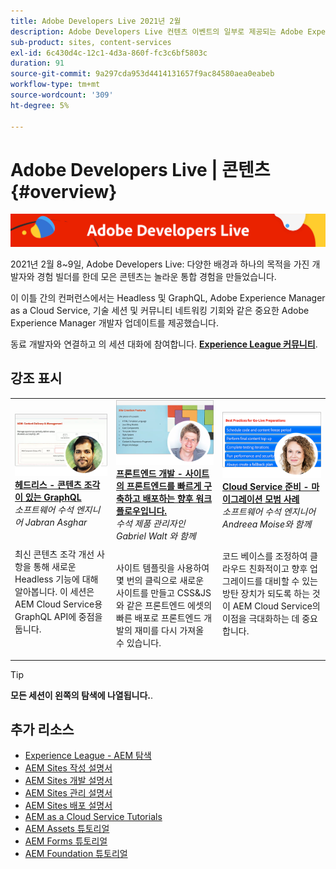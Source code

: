 ```yaml
---
title: Adobe Developers Live 2021년 2월
description: Adobe Developers Live 컨텐츠 이벤트의 일부로 제공되는 Adobe Experience Manager Sites에 대한 비디오 및 튜토리얼 모음입니다.
sub-product: sites, content-services
exl-id: 6c430d4c-12c1-4d3a-860f-fc3c6bf5803c
duration: 91
source-git-commit: 9a297cda953d4414131657f9ac84580aea0eabeb
workflow-type: tm+mt
source-wordcount: '309'
ht-degree: 5%

---
```


# Adobe Developers Live | 콘텐츠 {#overview}

<img alt="Adobe Developers Live" src="/help/adobe-developers-live/assets/adl.png" />

2021년 2월 8~9일, Adobe Developers Live: 다양한 배경과 하나의 목적을 가진 개발자와 경험 빌더를 한데 모은 콘텐츠는 놀라운 통합 경험을 만들었습니다.

이 이틀 간의 컨퍼런스에서는 Headless 및 GraphQL, Adobe Experience Manager as a Cloud Service, 기술 세션 및 커뮤니티 네트워킹 기회와 같은 중요한 Adobe Experience Manager 개발자 업데이트를 제공했습니다.

동료 개발자와 연결하고 의 세션 대화에 참여합니다. **[Experience League 커뮤니티](https://adobe.ly/36Yd3v6)**.

## 강조 표시

<table>
  <tr>
   <td>
      <a href="headless-graphql-content-fragments.md">
      <img alt="헤드리스 - 콘텐츠 조각이 있는 GraphQL" src="/help/adobe-developers-live/assets/jabran.png"/>
      </a>
      <div>
         <a href="headless-graphql-content-fragments.md"><strong>헤드리스 - 콘텐츠 조각이 있는 GraphQL</strong></a>         
         <br/><em>소프트웨어 수석 엔지니어 Jabran Asghar</em>
      </div>
      <p>
        <br/>
         최신 콘텐츠 조각 개선 사항을 통해 새로운 Headless 기능에 대해 알아봅니다. 이 세션은 AEM Cloud Service용 GraphQL API에 중점을 둡니다.
      </p>
     </td>   
     <td>
      <a href="rapid-frontend-devlopment.md">
      <img alt="프론트엔드 개발 - 사이트의 프론트엔드를 빠르게 구축하고 배포하는 향후 워크플로우입니다." src="/help/adobe-developers-live/assets/gabriel.png"/>
      </a>
      <div>
         <a href="rapid-frontend-devlopment.md"><strong>프론트엔드 개발 - 사이트의 프론트엔드를 빠르게 구축하고 배포하는 향후 워크플로우입니다.</strong></a>
         <br/><em>수석 제품 관리자인 Gabriel Walt 와 함께</em>
      </div>
      <p>
        <br/>
         사이트 템플릿을 사용하여 몇 번의 클릭으로 새로운 사이트를 만들고 CSS&amp;JS와 같은 프론트엔드 에셋의 빠른 배포로 프론트엔드 개발의 재미를 다시 가져올 수 있습니다.
      </p>
   </td>
   </td>
     <td>
      <a href="get-ready-aem-cloud.md">
      <img alt="Cloud Service 준비 - 마이그레이션 모범 사례" src="/help/adobe-developers-live/assets/andreea.png"/>
      </a>
      <div>
         <a href="get-ready-aem-cloud.md"><strong>Cloud Service 준비 - 마이그레이션 모범 사례</strong></a>
         <br/><em>소프트웨어 수석 엔지니어 Andreea Moise와 함께</em>
      </div>
      <p>
        <br/>
         코드 베이스를 조정하여 클라우드 친화적이고 향후 업그레이드를 대비할 수 있는 방탄 장치가 되도록 하는 것이 AEM Cloud Service의 이점을 극대화하는 데 중요합니다.
      </p>
   </td>
  </tr>
</table>

>[!TIP]
>
>**모든 세션이 왼쪽의 탐색에 나열됩니다.**.

## 추가 리소스

* [Experience League - AEM 탐색](https://experienceleague.adobe.com/#recommended/solutions/experience-manager)
* [AEM Sites 작성 설명서](https://experienceleague.adobe.com/docs/experience-manager-65/authoring/home.html)
* [AEM Sites 개발 설명서](https://experienceleague.adobe.com/docs/experience-manager-65/developing/home.html)
* [AEM Sites 관리 설명서](https://experienceleague.adobe.com/docs/experience-manager-65/administering/home.html)
* [AEM Sites 배포 설명서](https://experienceleague.adobe.com/docs/experience-manager-65/deploying/home.html)
* [AEM as a Cloud Service Tutorials](https://experienceleague.adobe.com/docs/experience-manager-learn/cloud-service/overview.html)
* [AEM Assets 튜토리얼](https://experienceleague.adobe.com/docs/experience-manager-learn/assets/overview.html)
* [AEM Forms 튜토리얼](https://experienceleague.adobe.com/docs/experience-manager-learn/forms/overview.html)
* [AEM Foundation 튜토리얼](https://experienceleague.adobe.com/docs/experience-manager-learn/foundation/overview.html)
